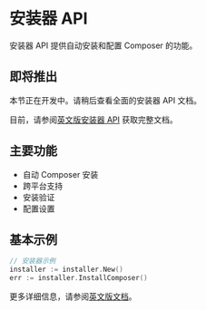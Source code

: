 # 安装器 API

安装器 API 提供自动安装和配置 Composer 的功能。

## 即将推出

本节正在开发中。请稍后查看全面的安装器 API 文档。

目前，请参阅[英文版安装器 API](/api/installer) 获取完整文档。

## 主要功能

- 自动 Composer 安装
- 跨平台支持
- 安装验证
- 配置设置

## 基本示例

```go
// 安装器示例
installer := installer.New()
err := installer.InstallComposer()
```

更多详细信息，请参阅[英文版文档](/api/installer)。
